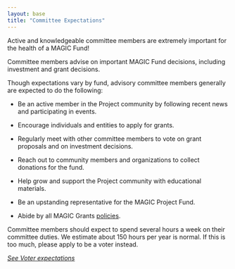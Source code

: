 ```yaml
---
layout: base
title: "Committee Expectations"
---
```


Active and knowledgeable committee members are extremely important for the health of a MAGIC Fund!

Committee members advise on important MAGIC Fund decisions, including investment and grant decisions.

Though expectations vary by fund, advisory committee members generally are expected to do the following:

* Be an active member in the Project community by following recent news and participating in events.

* Encourage individuals and entities to apply for grants.

* Regularly meet with other committee members to vote on grant proposals and on investment decisions.

* Reach out to community members and organizations to collect donations for the fund.

* Help grow and support the Project community with educational materials.

* Be an upstanding representative for the MAGIC Project Fund.

* Abide by all MAGIC Grants [policies](/about/documentation/).

Committee members should expect to spend several hours a week on their committee duties. We estimate about 150 hours per year is normal. If this is too much, please apply to be a voter instead.

*[See Voter expectations](/funds/voter_expectations)*